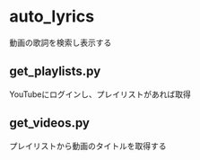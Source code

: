 # auto_lyrics
動画の歌詞を検索し表示する

## get_playlists.py
YouTubeにログインし、プレイリストがあれば取得

## get_videos.py
プレイリストから動画のタイトルを取得する
